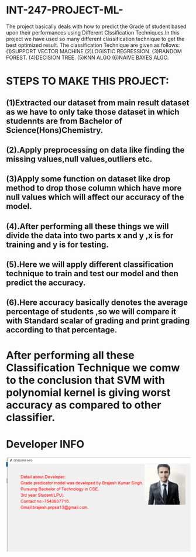 # INT-247-PROJECT-ML-
The project basically deals with how to predict the Grade of student based upon their performances using Different Clssification Techniques.In this project we have used so many different classification technique to get the best optimized result.
The classification Technique are given as follows:
(1)SUPPORT VECTOR MACHINE
(2)LOGISTIC REGRESSION.
(3)RANDOM FOREST.
(4)DECISION TREE.
(5)KNN ALGO
(6)NAIVE BAYES ALGO.
 
# STEPS TO MAKE THIS PROJECT:
## (1)Extracted our dataset from main result dataset as we have to only take those dataset in which studennts are from Bachelor of Science(Hons)Chemistry.

## (2).Apply preprocessing on data like finding the missing values,null values,outliers etc.

## (3)Apply some function on dataset like drop method to drop those column which have more null values which will affect our accuracy of the model.

## (4).After performing all these things we will divide the data into two parts x and y ,x is for training and y is for testing.
## (5).Here we will apply different classification technique to train and test our model and then predict the accuracy.
## (6).Here accuracy basically denotes the average percentage of students ,so we will compare it with Standard scalar of grading and print grading according to that percentage.

# After performing all these Classification Technique we comw to the conclusion that SVM with polynomial kernel is giving worst accuracy as compared to other classifier.
# Developer INFO
![](https://github.com/Brajesh4547/INT-247-GRADE-PREDICTION/blob/master/DEV.png)





